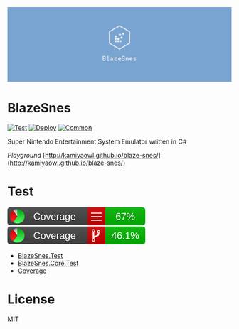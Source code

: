 
![logo](assets/logos/twitter_header_photo_2.png)

# BlazeSnes
[![Test](https://github.com/kamiyaowl/blaze-snes/workflows/Test/badge.svg?branch=master)](https://github.com/kamiyaowl/blaze-snes/actions?query=workflow%3ATest)
[![Deploy](https://github.com/kamiyaowl/blaze-snes/workflows/Deploy/badge.svg?branch=master)](https://github.com/kamiyaowl/blaze-snes/actions?query=workflow%3ADeploy)
[![Common](https://github.com/kamiyaowl/blaze-snes/workflows/Common/badge.svg?branch=master)](https://github.com/kamiyaowl/blaze-snes/actions?query=workflow%3ACommon)

Super Nintendo Entertainment System Emulator written in C#

*Playground*
[http://kamiyaowl.github.io/blaze-snes/](http://kamiyaowl.github.io/blaze-snes/)

# Test
[![Coverage](https://raw.githubusercontent.com/kamiyaowl/blaze-snes/gh-pages/coverage/badge_linecoverage.svg)](http://kamiyaowl.github.io/blaze-snes/coverage/index.html)
[![Coverage](https://raw.githubusercontent.com/kamiyaowl/blaze-snes/gh-pages/coverage/badge_branchcoverage.svg)](http://kamiyaowl.github.io/blaze-snes/coverage/index.html)

* [BlazeSnes.Test](http://kamiyaowl.github.io/blaze-snes/unittest/blazesnes.html)
* [BlazeSnes.Core.Test](http://kamiyaowl.github.io/blaze-snes/unittest/blazesnes.core.html)
* [Coverage](http://kamiyaowl.github.io/blaze-snes/coverage/index.html)

# License

MIT
